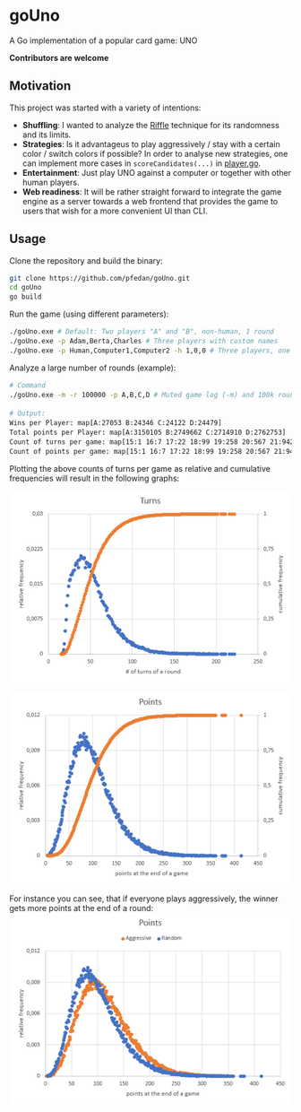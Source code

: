 # goUno
A Go implementation of a popular card game: UNO

**Contributors are welcome**

## Motivation
This project was started with a variety of intentions:
- **Shuffling**: I wanted to analyze the [Riffle]([http://](https://en.wikipedia.org/wiki/Shuffling#Riffle)) technique for its randomness and its limits.
- **Strategies**: Is it advantageus to play aggressively / stay with a certain color / switch colors if possible? In order to analyse new strategies, one can implement more cases in `scoreCandidates(...)` in [player.go](goUno/player.go). 
- **Entertainment**: Just play UNO against a computer or together with other human players. 
- **Web readiness**: It will be rather straight forward to integrate the game engine as a server towards a web frontend that provides the game to users that wish for a more convenient UI than CLI.

## Usage
Clone the repository and build the binary:

```bash
git clone https://github.com/pfedan/goUno.git
cd goUno
go build
```

Run the game (using different parameters):
```bash
./goUno.exe # Default: Two players "A" and "B", non-human, 1 round
./goUno.exe -p Adam,Berta,Charles # Three players with custom names
./goUno.exe -p Human,Computer1,Computer2 -h 1,0,0 # Three players, one human player defined with the -h flag list
```

Analyze a large number of rounds (example):
 ```bash
# Command
./goUno.exe -m -r 100000 -p A,B,C,D # Muted game log (-m) and 100k rounds with four players: A, B, C and D

# Output:
Wins per Player: map[A:27053 B:24346 C:24122 D:24479]
Total points per Player: map[A:3150105 B:2749662 C:2714910 D:2762753]
Count of turns per game: map[15:1 16:7 17:22 18:99 19:258 20:567 21:942 22:1391 23:1734 24:1918 25:1900 26:1937 27:1922 28:1997 29:2029 30:1986 31:2059 32:2076 33:2110 34:2090 35:2047 36:2018 37:2049 38:2088 39:2020 40:2041 41:2142 42:2104 43:2013 44:1944 45:1923 46:1951 47:1880 48:1778 49:1664 50:1769 51:1670 52:1647 53:1563 54:1570 55:1511 56:1506 57:1410 58:1371 59:1281 60:1204 61:1227 62:1203 63:1161 64:1102 65:1032 66:992 67:959 68:860 69:893 70:826 71:849 72:744 73:731 74:701 75:649 76:635 77:622 78:567 79:536 80:559 81:514 82:467 83:440 84:447 85:395 86:390 87:381 88:361 89:334 90:343 91:329 92:287 93:282 94:265 95:231 96:253 97:220 98:226 99:218 100:172 101:197 102:178 103:170 104:156 105:147 106:145 107:122 108:135 109:118 110:99 111:120 112:94 113:103 114:87 115:68 116:72 117:91 118:70 119:72 120:59 121:61 122:58 123:68 124:58 125:47 126:54 127:38 128:40 129:36 130:31 131:28 132:35 133:25 134:27 135:25 136:28 137:27 138:27 139:16 140:16 141:17 142:13 143:15 144:11 145:9 146:14 147:15 148:15 149:20 150:14 151:4 152:11 153:5 154:12 155:8 156:5 157:6 158:5 159:6 160:8 161:7 162:1 163:5 164:7 165:4 166:6 167:3 168:7 169:3 170:4 171:7 172:8 173:2 174:5 175:2 176:3 177:2 178:3 179:2 181:1 182:1 183:2 184:2 185:5 186:3 187:2 188:1 189:1 190:2 191:1 192:3 194:3 195:1 196:3 198:1 199:1 200:2 201:1 202:1 203:1 206:4 207:1 209:1 212:1 228:1]
Count of points per game: map[15:1 16:7 17:22 18:99 19:258 20:567 21:942 22:1391 23:1734 24:1918 25:1900 26:1937 27:1922 28:1997 29:2029 30:1986 31:2059 32:2076 33:2110 34:2090 35:2047 36:2018 37:2049 38:2088 39:2020 40:2041 41:2142 42:2104 43:2013 44:1944 45:1923 46:1951 47:1880 48:1778 49:1664 50:1769 51:1670 52:1647 53:1563 54:1570 55:1511 56:1506 57:1410 58:1371 59:1281 60:1204 61:1227 62:1203 63:1161 64:1102 65:1032 66:992 67:959 68:860 69:893 70:826 71:849 72:744 73:731 74:701 75:649 76:635 77:622 78:567 79:536 80:559 81:514 82:467 83:440 84:447 85:395 86:390 87:381 88:361 89:334 90:343 91:329 92:287 93:282 94:265 95:231 96:253 97:220 98:226 99:218 100:172 101:197 102:178 103:170 104:156 105:147 106:145 107:122 108:135 109:118 110:99 111:120 112:94 113:103 114:87 115:68 116:72 117:91 118:70 119:72 120:59 121:61 122:58 123:68 124:58 125:47 126:54 127:38 128:40 129:36 130:31 131:28 132:35 133:25 134:27 135:25 136:28 137:27 138:27 139:16 140:16 141:17 142:13 143:15 144:11 145:9 146:14 147:15 148:15 149:20 150:14 151:4 152:11 153:5 154:12 155:8 156:5 157:6 158:5 159:6 160:8 161:7 162:1 163:5 164:7 165:4 166:6 167:3 168:7 169:3 170:4 171:7 172:8 173:2 174:5 175:2 176:3 177:2 178:3 179:2 181:1 182:1 183:2 184:2 185:5 186:3 187:2 188:1 189:1 190:2 191:1 192:3 194:3 195:1 196:3 198:1 199:1 200:2 201:1 202:1 203:1 206:4 207:1 209:1 212:1 228:1]
```

Plotting the above counts of turns per game as relative and cumulative frequencies will result in the following graphs:

![Relative and cumulative frequency of turns](doc/example_4players_100k_rounds.png)

![Relative and cumulative frequency of points](doc/example_4players_100k_points.png)

For instance you can see, that if everyone plays aggressively, the winner gets more points at the end of a round:
![Random vs. aggressive strategy](doc/example_4players_100k_points_rand_vs_aggressive.png)